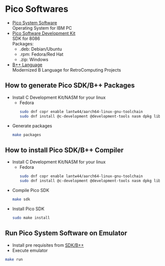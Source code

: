 # Pico Softwares

- [Pico System Software](docs/pico.md) \
    Operating System for IBM PC
- [Pico Software Development Kit](docs/sdk.md) \
    SDK for 8086 \
    Packages:
    - .deb: Debian/Ubuntu
    - .rpm: Fedora/Red Hat
    - .zip: Windows
- [B++ Language](docs/bpp.md) \
    Modernized B Language for RetroComputing Projects

## How to generate Pico SDK/B++ Packages

- Install C Development Kit/NASM for your linux
    - Fedora
        ```sh
        sudo dnf copr enable lantw44/aarch64-linux-gnu-toolchain 
        sudo dnf install @c-development @development-tools nasm dpkg libstdc++.i686 glibc-devel.i686 alien mingw32-gcc mingw64-gcc aarch64-linux-gnu-binutils aarch64-linux-gnu-gcc aarch64-linux-gnu-glibc libgnat-devel
        ```
- Generate packages
    ```sh
    make packages
    ```

## How to install Pico SDK/B++ Compiler
<a id="sdk-prereqs"></a>
- Install C Development Kit/NASM for your linux
    - Fedora
        ```sh
        sudo dnf copr enable lantw44/aarch64-linux-gnu-toolchain 
        sudo dnf install @c-development @development-tools nasm dpkg libstdc++.i686 glibc-devel.i686 alien mingw32-gcc mingw64-gcc aarch64-linux-gnu-binutils aarch64-linux-gnu-gcc aarch64-linux-gnu-glibc libgnat-devel
        ```
- Compile Pico SDK
    ```sh
    make sdk
    ```
- Install Pico SDK
    ```sh
    sudo make install
    ```

## Run Pico System Software on Emulator

- Install pre requisites from [SDK/B++](#sdk-prereqs)
- Execute emulator
```sh
make run
```